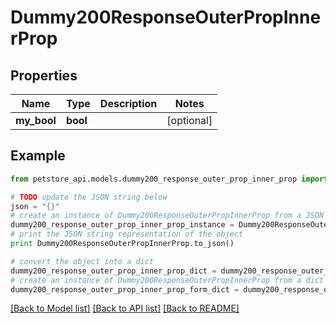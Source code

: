 # Dummy200ResponseOuterPropInnerProp


## Properties
Name | Type | Description | Notes
------------ | ------------- | ------------- | -------------
**my_bool** | **bool** |  | [optional] 

## Example

```python
from petstore_api.models.dummy200_response_outer_prop_inner_prop import Dummy200ResponseOuterPropInnerProp

# TODO update the JSON string below
json = "{}"
# create an instance of Dummy200ResponseOuterPropInnerProp from a JSON string
dummy200_response_outer_prop_inner_prop_instance = Dummy200ResponseOuterPropInnerProp.from_json(json)
# print the JSON string representation of the object
print Dummy200ResponseOuterPropInnerProp.to_json()

# convert the object into a dict
dummy200_response_outer_prop_inner_prop_dict = dummy200_response_outer_prop_inner_prop_instance.to_dict()
# create an instance of Dummy200ResponseOuterPropInnerProp from a dict
dummy200_response_outer_prop_inner_prop_form_dict = dummy200_response_outer_prop_inner_prop.from_dict(dummy200_response_outer_prop_inner_prop_dict)
```
[[Back to Model list]](../README.md#documentation-for-models) [[Back to API list]](../README.md#documentation-for-api-endpoints) [[Back to README]](../README.md)


